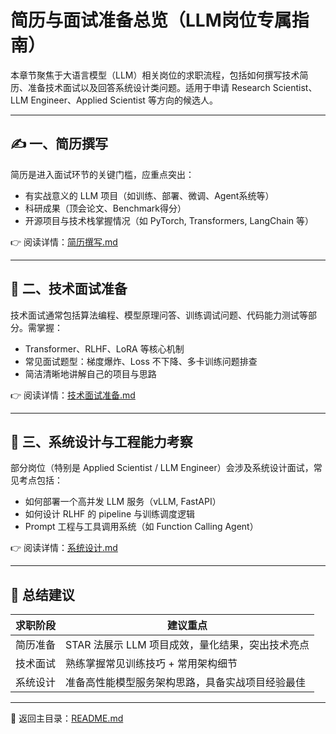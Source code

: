# 简历与面试准备总览（LLM岗位专属指南）

本章节聚焦于大语言模型（LLM）相关岗位的求职流程，包括如何撰写技术简历、准备技术面试以及回答系统设计类问题。适用于申请 Research Scientist、LLM Engineer、Applied Scientist 等方向的候选人。

---

## ✍️ 一、简历撰写

简历是进入面试环节的关键门槛，应重点突出：

- 有实战意义的 LLM 项目（如训练、部署、微调、Agent系统等）
- 科研成果（顶会论文、Benchmark得分）
- 开源项目与技术栈掌握情况（如 PyTorch, Transformers, LangChain 等）

👉 阅读详情：[简历撰写.md](./简历与面试准备/简历撰写.md)

---

## 🧪 二、技术面试准备

技术面试通常包括算法编程、模型原理问答、训练调试问题、代码能力测试等部分。需掌握：

- Transformer、RLHF、LoRA 等核心机制
- 常见面试题型：梯度爆炸、Loss 不下降、多卡训练问题排查
- 简洁清晰地讲解自己的项目与思路

👉 阅读详情：[技术面试准备.md](./简历与面试准备/技术面试准备.md)

---

## 🧠 三、系统设计与工程能力考察

部分岗位（特别是 Applied Scientist / LLM Engineer）会涉及系统设计面试，常见考点包括：

- 如何部署一个高并发 LLM 服务（vLLM, FastAPI）
- 如何设计 RLHF 的 pipeline 与训练调度逻辑
- Prompt 工程与工具调用系统（如 Function Calling Agent）

👉 阅读详情：[系统设计.md](./简历与面试准备/系统设计.md)

---

## 📝 总结建议

| 求职阶段 | 建议重点 |
|----------|----------|
| 简历准备 | STAR 法展示 LLM 项目成效，量化结果，突出技术亮点 |
| 技术面试 | 熟练掌握常见训练技巧 + 常用架构细节 |
| 系统设计 | 准备高性能模型服务架构思路，具备实战项目经验最佳 |

---

📁 返回主目录：[README.md](./README.md)
